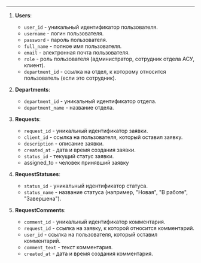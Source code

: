 
___
1. **Users**:
     
    - `user_id` - уникальный идентификатор пользователя.
    - `username` - логин пользователя.
    - `password` - пароль пользователя.
    - `full_name` - полное имя пользователя.
    - `email` - электронная почта пользователя.
    - `role` - роль пользователя (администратор, сотрудник отдела АСУ, клиент).
    - `department_id` - ссылка на отдел, к которому относится пользователь (если это сотрудник).
        
2. **Departments**:
    
    - `department_id` - уникальный идентификатор отдела.
    - `department_name` - название отдела.
        
3. **Requests**:
    
    - `request_id` - уникальный идентификатор заявки.
    - `client_id` - ссылка на пользователя, который оставил заявку.
    - `description` - описание заявки.
    - `created_at` - дата и время создания заявки.
    - `status_id` - текущий статус заявки.
    -  assigned_to - человек принявший заявку
        
4. **RequestStatuses**:
    
    - `status_id` - уникальный идентификатор статуса.
    - `status_name` - название статуса (например, "Новая", "В работе", "Завершена").
        
5. **RequestComments**:
    
    - `comment_id` - уникальный идентификатор комментария.
    - `request_id` - ссылка на заявку, к которой относится комментарий.
    - `user_id` - ссылка на пользователя, который оставил комментарий.
    - `comment_text` - текст комментария.
    - `created_at` - дата и время создания комментария.